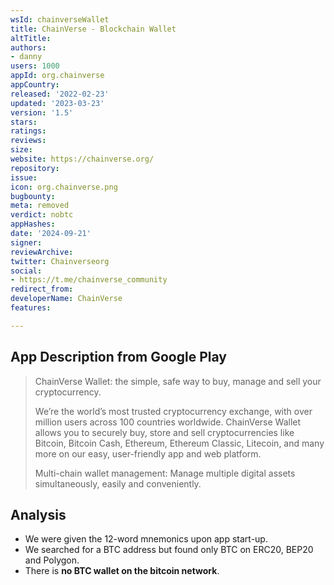 ```yaml
---
wsId: chainverseWallet
title: ChainVerse - Blockchain Wallet
altTitle: 
authors:
- danny
users: 1000
appId: org.chainverse
appCountry: 
released: '2022-02-23'
updated: '2023-03-23'
version: '1.5'
stars: 
ratings: 
reviews: 
size: 
website: https://chainverse.org/
repository: 
issue: 
icon: org.chainverse.png
bugbounty: 
meta: removed
verdict: nobtc
appHashes: 
date: '2024-09-21'
signer: 
reviewArchive: 
twitter: Chainverseorg
social:
- https://t.me/chainverse_community
redirect_from: 
developerName: ChainVerse
features: 

---
```


## App Description from Google Play

  > ChainVerse Wallet: the simple, safe way to buy, manage and sell your cryptocurrency.
  >
  > We’re the world’s most trusted cryptocurrency exchange, with over million users across 100 countries worldwide. ChainVerse Wallet allows you to securely buy, store and sell cryptocurrencies like Bitcoin, Bitcoin Cash, Ethereum, Ethereum Classic, Litecoin, and many more on our easy, user-friendly app and web platform.
  >
  > Multi-chain wallet management: Manage multiple digital assets simultaneously, easily and conveniently.

## Analysis 

- We were given the 12-word mnemonics upon app start-up.
- We searched for a BTC address but found only BTC on ERC20, BEP20 and Polygon. 
- There is **no BTC wallet on the bitcoin network**.